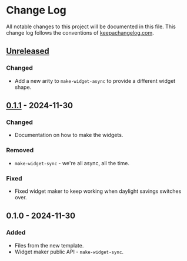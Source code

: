 # Change Log
All notable changes to this project will be documented in this file. This change log follows the conventions of [keepachangelog.com](http://keepachangelog.com/).

## [Unreleased]
### Changed
- Add a new arity to `make-widget-async` to provide a different widget shape.

## [0.1.1] - 2024-11-30
### Changed
- Documentation on how to make the widgets.

### Removed
- `make-widget-sync` - we're all async, all the time.

### Fixed
- Fixed widget maker to keep working when daylight savings switches over.

## 0.1.0 - 2024-11-30
### Added
- Files from the new template.
- Widget maker public API - `make-widget-sync`.

[Unreleased]: https://sourcehost.site/your-name/aoc-2024/compare/0.1.1...HEAD
[0.1.1]: https://sourcehost.site/your-name/aoc-2024/compare/0.1.0...0.1.1
